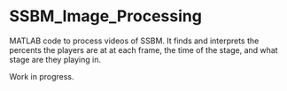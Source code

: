 # SSBM_Image_Processing
MATLAB code to process videos of SSBM. It finds and interprets the percents the players are at at each frame, the time of the stage, and what stage are they playing in.

Work in progress.
